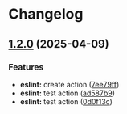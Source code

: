 # Changelog

## [1.2.0](https://github.com/MapColonies/actions/compare/eslint-v1.1.1...eslint-v1.2.0) (2025-04-09)


### Features

* **eslint:** create action ([7ee79ff](https://github.com/MapColonies/actions/commit/7ee79ffb276f9e0d1dcd2026bb7386481f967102))
* **eslint:** test action ([ad587b9](https://github.com/MapColonies/actions/commit/ad587b97f3b0fbb5b94d5f840000e2d4e70f5f88))
* **eslint:** test action ([0d0f13c](https://github.com/MapColonies/actions/commit/0d0f13cde622e967f14873f5df5e977a1d816d56))
